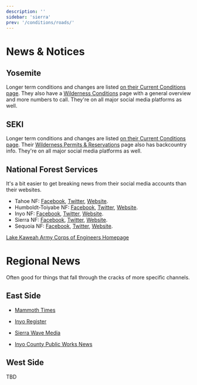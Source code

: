 ```yaml
---
description: ''
sidebar: 'sierra'
prev: '/conditions/roads/'
---
```


# News & Notices

## Yosemite

Longer term conditions and changes are listed [on their Current Conditions page](https://www.nps.gov/yose/planyourvisit/conditions.htm). They also have a [Wilderness Conditions](https://www.nps.gov/yose/planyourvisit/wildcond.htm) page with a general overview and more numbers to call. They're on all major social media platforms as well.

## SEKI

Longer term conditions and changes are listed [on their Current Conditions page](https://www.nps.gov/seki/planyourvisit/conditions.htm). Their [Wilderness Permits & Reservations](https://www.nps.gov/seki/planyourvisit/wilderness_permits.htm) page also has backcountry info. They're on all major social media platforms as well.

## National Forest Services

It's a bit easier to get breaking news from their social media accounts than their websites.

* Tahoe NF: [Facebook](https://www.facebook.com/TahoeNF), [Twitter](https://twitter.com/Tahoe_NF), [Website](https://www.fs.usda.gov/alerts/tahoe/).
* Humboldt-Toiyabe NF: [Facebook](https://www.facebook.com/HumboldtToiyabeNF), [Twitter](https://twitter.com/HumboldtToiyabe), [Website](https://www.fs.usda.gov/alerts/htnf/).
* Inyo NF: [Facebook](https://www.facebook.com/inyonf), [Twitter](https://twitter.com/Inyo_NF), [Website](https://www.fs.usda.gov/alerts/inyo/).
* Sierra NF: [Facebook](https://www.facebook.com/SierraNF), [Twitter](https://twitter.com/Sierra_NF), [Website](https://www.fs.usda.gov/alerts/sierra/).
* Sequoia NF: [Facebook](https://www.facebook.com/SequoiaNF), [Twitter](https://twitter.com/sequoiaforest), [Website](https://www.fs.usda.gov/alerts/sequoia/).

[Lake Kaweah Army Corps of Engineers Homepage](https://www.spk.usace.army.mil/Locations/Sacramento-District-Parks/Lake-Kaweah/)

# Regional News

Often good for things that fall through the cracks of more specific channels.

## East Side

* [Mammoth Times](https://mammothtimes.com/category/news)
* [Inyo Register](https://inyoregister.com/category/news)
* [Sierra Wave Media](https://www.sierrawave.net/)

* [Inyo County Public Works News](https://www.inyocounty.us/residents/info-center/inyo-county-news-feed?dept=27)

## West Side

TBD